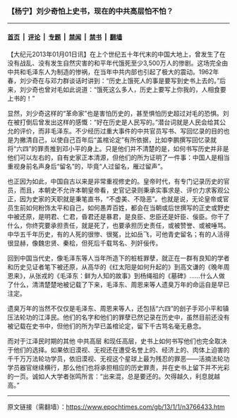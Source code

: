 ### 【杨宁】刘少奇怕上史书，现在的中共高层怕不怕？

---

#### [首页](../../../..?n3766433) &nbsp;|&nbsp; [评论](../../../../../epoch-comment?n3766433) &nbsp;|&nbsp; [专题](../../../../../epoch-special?n3766433) &nbsp;|&nbsp; [禁闻](../../../../../epoch-news?n3766433) &nbsp;|&nbsp; [禁书](../../../../../books?n3766433) &nbsp;|&nbsp; [翻墙](https://github.com/gfw-breaker/nogfw/blob/master/README.md?n3766433)


<div class="post_content" id="artbody" itemprop="articleBody">
 <!-- article content begin -->
 <p>
  【大纪元2013年01月01日讯】在上个世纪五十年代末的中国大地上，曾发生了在没有战乱、没有发生自然灾害的和平年代饿死至少3,500万人的惨剧。这场完全由中共和毛泽东人为制造的惨祸，在当年中共内部也引起了极大的震动。1962年春，刘少奇在与邓力群谈话时讲到：“历史上饿死人的事是要写到史书上去的。”后来，刘少奇也曾对毛如此说道：“饿死这么多人，历史上要写上你我的，人相食要上书的！”
 </p>
 <p>
  显然，刘少奇这样的“革命家”也是害怕历史的，甚至惧怕历史超过对毛的恐惧。刘在被打倒后曾发出这样的感慨：“好在历史是人民写的。”潜台词就是人民会给其公允的评价，而非毛泽东。不少经历过重大事件的中共官员写书、写回忆录的目的也是为撇清自己，以使自己百年后“盖棺论定”有所依据，比如李鹏撰写回忆录就将“六四”的罪责推到邓小平的身上。只是他们并不清楚的是，如何书写历史并非是他们可以左右的，自有史家正本清源，但他们的所为证明了一件事：中国人是相当重视身前名声身后“留名”的，毕竟“人过留名，雁过留声”。
 </p>
 <p>
  也正因为如此，中国自古以来是非常重视修史的。皇帝时代，有专门记录历史的官员，而且，本朝史不允许本朝皇帝看，史官记录则秉承实事求是、评价力求客观公正，因为史家的天职就是秉笔直书，“不虚美、不隐恶”。也就是说，无论皇帝或官员生前如何粉饰太平和自己，如何愚弄百姓，都会在当朝或后世撰写的正史或野史中被还原，是明君、仁君，昏君还是暴君，是良臣、忠臣还是奸臣、佞臣。你干了什么，你终究要承担责任，就是死了，也要承担历史责任，或被赞誉、或被唾骂。中华五千年历史，有的人死的很惨、很冤，比如岳飞，可他青史留名；有的人活得很显赫，像魏忠贤、秦桧，但死后千载骂名、列奸佞传。
 </p>
 <p>
  回到中国当代史，像毛泽东等人当年所造下的桩桩罪孽，就正在一群有良知的学者和历史见证者笔下被还原，从高华的《红太阳是如何升起的》到高文谦的《晚年周恩来》，从张戎的《毛泽东：鲜为人知的故事》到杨绳祖的《墓碑》……什么人做了什么，清清楚楚地被记载了下来，毛泽东、周恩来等人遗臭万年的命运自是早已注定。
 </p>
 <p>
  遗臭万年的当然不仅仅是毛泽东、周恩来等人，还包括“六四”的刽子手邓小平和镇压法轮功的江泽民。他们的名字和他们的罪孽已然记录在历史中，虽然目前还没有被记载在史书中，但他们的所为早已盖棺论定，留下千古骂名毫无悬念。
 </p>
 <p>
  而对于江泽民时期的其他
  <ok href="https://www.epochtimes.com/gb/tag/%E4%B8%AD%E5%85%B1%E9%AB%98%E5%B1%82.html">
   中共高层
  </ok>
  和现任高层，史书上如何书写他们也完全取决于他们的选择。如果依旧漠视、无视还在遭受名誉上的、经济上的、肉体上迫害的千千万万法轮功学员，依旧漠视、无视这个星球上最为残忍的罪恶——活摘法轮功学员器官继续横行，那么他们也将承担相应的历史罪责，并在史书上留下并不光彩的一页。诚如人大学者张鸣所言：“出来混，总是要还的。欠得越久，利息就越高。”
 </p>
 <!-- article content end -->
 <div id="below_article_ad">
 </div>
</div>


---

原文链接（需翻墙）：https://www.epochtimes.com/gb/13/1/1/n3766433.htm